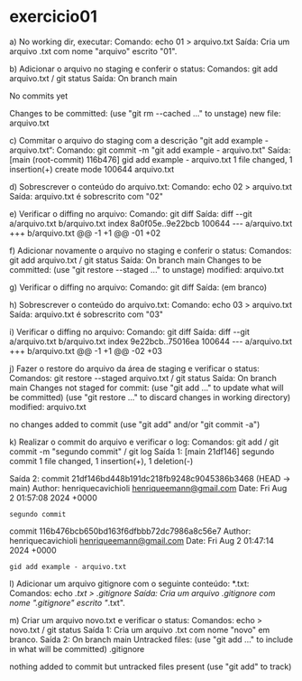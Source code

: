 # exercicio01

a) No working dir, executar:
Comando: echo 01 > arquivo.txt
Saída: Cria um arquivo .txt com nome "arquivo" escrito "01".

b) Adicionar o arquivo no staging e conferir o status:
Comandos: git add arquivo.txt / git status
Saída: On branch main

No commits yet

Changes to be committed:
  (use "git rm --cached <file>..." to unstage)
        new file:   arquivo.txt

c) Commitar o arquivo do staging com a descrição "git add example - arquivo.txt“:
Comando: git commit -m "git add example - arquivo.txt"
Saída: [main (root-commit) 116b476] gid add example - arquivo.txt
 1 file changed, 1 insertion(+)
 create mode 100644 arquivo.txt

d) Sobrescrever o conteúdo do arquivo.txt:
Comando: echo 02 > arquivo.txt
Saída: arquivo.txt é sobrescrito com "02"

e) Verificar o diffing no arquivo:
Comando: git diff
Saída: diff --git a/arquivo.txt b/arquivo.txt
index 8a0f05e..9e22bcb 100644
--- a/arquivo.txt
+++ b/arquivo.txt
@@ -1 +1 @@
-01
+02

f) Adicionar novamente o arquivo no staging e conferir o status:
Comandos: git add arquivo.txt / git status
Saída: On branch main
Changes to be committed:
  (use "git restore --staged <file>..." to unstage)
        modified:   arquivo.txt

g) Verificar o diffing no arquivo:
Comando: git diff
Saída: (em branco)

h) Sobrescrever o conteúdo do arquivo.txt:
Comando: echo 03 > arquivo.txt
Saída: arquivo.txt é sobrescrito com "03"

i) Verificar o diffing no arquivo:
Comando: git diff
Saída: diff --git a/arquivo.txt b/arquivo.txt
index 9e22bcb..75016ea 100644
--- a/arquivo.txt
+++ b/arquivo.txt
@@ -1 +1 @@
-02
+03

j) Fazer o restore do arquivo da área de staging e verificar o status:
Comandos: git restore --staged arquivo.txt / git status
Saída: On branch main
Changes not staged for commit:
  (use "git add <file>..." to update what will be committed)
  (use "git restore <file>..." to discard changes in working directory)
        modified:   arquivo.txt

no changes added to commit (use "git add" and/or "git commit -a")

k) Realizar o commit do arquivo e verificar o log:
Comandos: git add / git commit -m "segundo commit" / git log
Saída 1: [main 21df146] segundo commit
 1 file changed, 1 insertion(+), 1 deletion(-)
 
 Saída 2: commit 21df146bd448b191dc218fb9248c9045386b3468 (HEAD -> main)
Author: henriquecavichioli <henriqueemann@gmail.com>
Date:   Fri Aug 2 01:57:08 2024 +0000

    segundo commit

commit 116b476bcb650bd163f6dfbbb72dc7986a8c56e7
Author: henriquecavichioli <henriqueemann@gmail.com>
Date:   Fri Aug 2 01:47:14 2024 +0000

    gid add example - arquivo.txt

l) Adicionar um arquivo gitignore com o seguinte conteúdo:
*.txt:
Comandos: echo *.txt > .gitignore
Saída: Cria um arquivo .gitignore com nome ".gitignore" escrito "*.txt".

m) Criar um arquivo novo.txt e verificar o status:
Comandos: echo > novo.txt / git status
Saída 1: Cria um arquivo .txt com nome "novo" em branco.
Saída 2: On branch main
Untracked files:
  (use "git add <file>..." to include in what will be committed)
        .gitignore

nothing added to commit but untracked files present (use "git add" to track)
